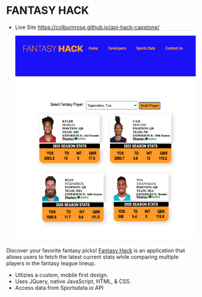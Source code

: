 # FANTASY HACK
- Live Site https://colburnrose.github.io/api-hack-capstone/ 
![](image/landing-page.png)

Discover your favorite fantasy picks! [Fantasy Hack](https://colburnrose.github.io/api-hack-capstone/) is an application that allows users 
to fetch the latest current stats while comparing multiple players in the fantasy league lineup.

- Utlizies a custom, mobile first design.
- Uses JQuery, native JavaScript, HTML, & CSS.
- Access data from Sportsdata.io API
